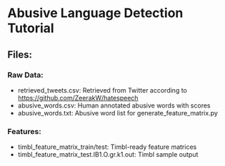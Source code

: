 # Abusive Language Detection Tutorial

## Files:

### Raw Data:

- retrieved_tweets.csv: Retrieved from Twitter according to https://github.com/ZeerakW/hatespeech
- abusive_words.csv: Human annotated abusive words with scores
- abusive_words.txt: Abusive word list for generate_feature_matrix.py

### Features:

- timbl_feature_matrix_train/test: Timbl-ready feature matrices
- timbl_feature_matrix_test.IB1.O.gr.k1.out: Timbl sample output